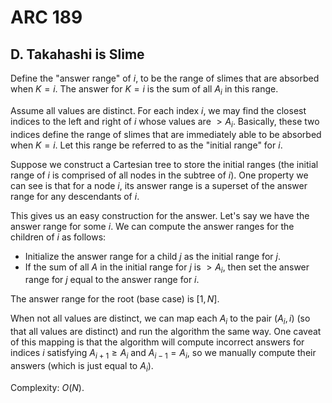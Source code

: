 # ARC 189

## D. Takahashi is Slime
Define the "answer range" of $i$, to be the range of slimes that are absorbed when $K=i$. The answer for $K=i$ is the sum of all $A_i$ in this range.

Assume all values are distinct. For each index $i$, we may find the closest indices to the left and right of $i$ whose values are $>A_i$. Basically, these two indices define the range of slimes that are immediately able to be absorbed when $K=i$. Let this range be referred to as the "initial range" for $i$.

Suppose we construct a Cartesian tree to store the initial ranges (the initial range of $i$ is comprised of all nodes in the subtree of $i$). One property we can see is that for a node $i$, its answer range is a superset of the answer range for any descendants of $i$.

This gives us an easy construction for the answer. Let's say we have the answer range for some $i$. We can compute the answer ranges for the children of $i$ as follows:
 - Initialize the answer range for a child $j$ as the initial range for $j$.
 - If the sum of all $A$ in the initial range for $j$ is $>A_i$, then set the answer range for $j$ equal to the answer range for $i$.

The answer range for the root (base case) is $[1,N]$.

When not all values are distinct, we can map each $A_i$ to the pair $(A_i,i)$ (so that all values are distinct) and run the algorithm the same way. One caveat of this mapping is that the algorithm will compute incorrect answers for indices $i$ satisfying $A_{i+1}\ge{A_i}$ and $A_{i-1}=A_i$, so we manually compute their answers (which is just equal to $A_i$).

Complexity: $O(N)$.